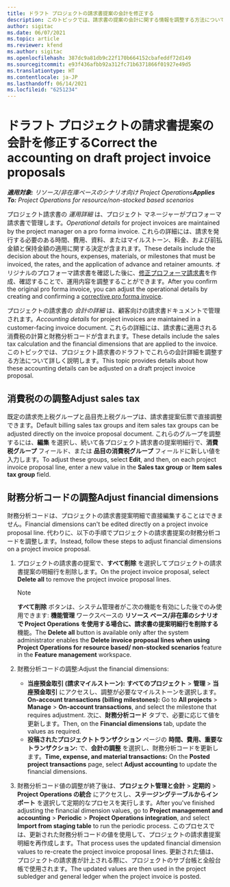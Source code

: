 ```yaml
---
title: ドラフト プロジェクトの請求書提案の会計を修正する
description: このトピックでは、請求書の提案の会計に関する情報を調整する方法について説明します。
author: sigitac
ms.date: 06/07/2021
ms.topic: article
ms.reviewer: kfend
ms.author: sigitac
ms.openlocfilehash: 387dc9a81db9c22f170b664152cbafeddf72d149
ms.sourcegitcommit: e93f436afbb92a312fc71b6371866f01927e49d5
ms.translationtype: HT
ms.contentlocale: ja-JP
ms.lasthandoff: 06/14/2021
ms.locfileid: "6251234"
---
```

# <a name="correct-the-accounting-on-draft-project-invoice-proposals"></a><span data-ttu-id="55f6d-103">ドラフト プロジェクトの請求書提案の会計を修正する</span><span class="sxs-lookup"><span data-stu-id="55f6d-103">Correct the accounting on draft project invoice proposals</span></span>

<span data-ttu-id="55f6d-104">_**適用対象:** リソース/非在庫ベースのシナリオ向け Project Operations_</span><span class="sxs-lookup"><span data-stu-id="55f6d-104">_**Applies To:** Project Operations for resource/non-stocked based scenarios_</span></span>

<span data-ttu-id="55f6d-105">プロジェクト請求書の *運用詳細* は、プロジェクト マネージャーがプロフォーマ請求書で管理します。</span><span class="sxs-lookup"><span data-stu-id="55f6d-105">*Operational details* for project invoices are maintained by the project manager on a pro forma invoice.</span></span> <span data-ttu-id="55f6d-106">これらの詳細には、請求を発行する必要のある時間、費用、資料、またはマイルストーン、料金、および前払金額と保持金額の適用に関する決定が含まれます。</span><span class="sxs-lookup"><span data-stu-id="55f6d-106">These details include the decision about the hours, expenses, materials, or milestones that must be invoiced, the rates, and the application of advance and retainer amounts.</span></span> <span data-ttu-id="55f6d-107">オリジナルのプロフォーマ請求書を確認した後に、[修正プロフォーマ請求書](../proforma-invoicing/corrective-invoices.md)を作成、確認することで、運用内容を調整することができます。</span><span class="sxs-lookup"><span data-stu-id="55f6d-107">After you confirm the original pro forma invoice, you can adjust the operational details by creating and confirming a [corrective pro forma invoice](../proforma-invoicing/corrective-invoices.md).</span></span>

<span data-ttu-id="55f6d-108">プロジェクトの請求書の *会計の詳細* は、顧客向けの請求書ドキュメントで管理されます。</span><span class="sxs-lookup"><span data-stu-id="55f6d-108">*Accounting details* for project invoices are maintained in a customer-facing invoice document.</span></span> <span data-ttu-id="55f6d-109">これらの詳細には、請求書に適用される消費税の計算と財務分析コードが含まれます。</span><span class="sxs-lookup"><span data-stu-id="55f6d-109">These details include the sales tax calculation and the financial dimensions that are applied to the invoice.</span></span> <span data-ttu-id="55f6d-110">このトピックでは、プロジェクト請求書のドラフトでこれらの会計詳細を調整する方法について詳しく説明します。</span><span class="sxs-lookup"><span data-stu-id="55f6d-110">This topic provides details about how these accounting details can be adjusted on a draft project invoice proposal.</span></span>

## <a name="adjust-sales-tax"></a><span data-ttu-id="55f6d-111">消費税のの調整</span><span class="sxs-lookup"><span data-stu-id="55f6d-111">Adjust sales tax</span></span>

<span data-ttu-id="55f6d-112">既定の請求売上税グループと品目売上税グループは、請求書提案伝票で直接調整できます。</span><span class="sxs-lookup"><span data-stu-id="55f6d-112">Default billing sales tax groups and item sales tax groups can be adjusted directly on the invoice proposal document.</span></span> <span data-ttu-id="55f6d-113">これらのグループを調整するには、**編集** を選択し、続いて各プロジェクト請求書の提案明細行で、**消費税グループ** フィールド、または **品目の消費税グループ** フィールドに新しい値を入力します。</span><span class="sxs-lookup"><span data-stu-id="55f6d-113">To adjust these groups, select **Edit**, and then, on each project invoice proposal line, enter a new value in the **Sales tax group** or **Item sales tax group** field.</span></span>

## <a name="adjust-financial-dimensions"></a><span data-ttu-id="55f6d-114">財務分析コードの調整</span><span class="sxs-lookup"><span data-stu-id="55f6d-114">Adjust financial dimensions</span></span>

<span data-ttu-id="55f6d-115">財務分析コードは、プロジェクトの請求書提案明細で直接編集することはできません。</span><span class="sxs-lookup"><span data-stu-id="55f6d-115">Financial dimensions can't be edited directly on a project invoice proposal line.</span></span> <span data-ttu-id="55f6d-116">代わりに、以下の手順でプロジェクトの請求書提案の財務分析コードを調整します。</span><span class="sxs-lookup"><span data-stu-id="55f6d-116">Instead, follow these steps to adjust financial dimensions on a project invoice proposal.</span></span>

1. <span data-ttu-id="55f6d-117">プロジェクトの請求書の提案で、**すべて削除** を選択してプロジェクトの請求書提案の明細行を削除します。</span><span class="sxs-lookup"><span data-stu-id="55f6d-117">On the project invoice proposal, select **Delete all** to remove the project invoice proposal lines.</span></span>

    > [!NOTE]
    > <span data-ttu-id="55f6d-118">**すべて削除** ボタンは、システム管理者がこ次の機能を有効にした後でのみ使用できます: **機能管理** ワークスペースの **リソース ベース/非在庫のシナリオで Project Operations を使用する場合に、請求書の提案明細行を削除する** 機能。</span><span class="sxs-lookup"><span data-stu-id="55f6d-118">The **Delete all** button is available only after the system administrator enables the **Delete invoice proposal lines when using Project Operations for resource based/ non-stocked scenarios** feature in the **Feature management** workspace.</span></span>

2. <span data-ttu-id="55f6d-119">財務分析コードの調整:</span><span class="sxs-lookup"><span data-stu-id="55f6d-119">Adjust the financial dimensions:</span></span>

    - <span data-ttu-id="55f6d-120">**当座預金取引 (請求マイルストーン):** **すべてのプロジェクト** \> **管理** \> **当座預金取引** にアクセスし、調整が必要なマイルストーンを選択します。</span><span class="sxs-lookup"><span data-stu-id="55f6d-120">**On-account transactions (billing milestones):** Go to **All projects** \> **Manage** \> **On-account transactions**, and select the milestone that requires adjustment.</span></span> <span data-ttu-id="55f6d-121">次に、**財務分析コード** タブで、必要に応じて値を更新します。</span><span class="sxs-lookup"><span data-stu-id="55f6d-121">Then, on the **Financial dimensions** tab, update the values as required.</span></span>
    - <span data-ttu-id="55f6d-122">**投稿されたプロジェクトトランザクション** ページの **時間、費用、重要なトランザクション:** で、**会計の調整** を選択し、財務分析コードを更新します。</span><span class="sxs-lookup"><span data-stu-id="55f6d-122">**Time, expense, and material transactions:** On the **Posted project transactions** page, select **Adjust accounting** to update the financial dimensions.</span></span>

3. <span data-ttu-id="55f6d-123">財務分析コード値の調整が終了後は、**プロジェクト管理と会計** \> **定期的** \> **Project Operations の統合** にアクセスし、**ステージングテーブルからインポート** を選択して定期的なプロセスを実行します。</span><span class="sxs-lookup"><span data-stu-id="55f6d-123">After you've finished adjusting the financial dimension values, go to **Project management and accounting** \> **Periodic** \> **Project Operations integration**, and select **Import from staging table** to run the periodic process.</span></span> <span data-ttu-id="55f6d-124">このプロセスでは、更新された財務分析コードの値を使用して、プロジェクトの請求書提案明細を再作成します。</span><span class="sxs-lookup"><span data-stu-id="55f6d-124">That process uses the updated financial dimension values to re-create the project invoice proposal lines.</span></span> <span data-ttu-id="55f6d-125">更新された値は、プロジェクトの請求書が計上される際に、プロジェクトのサブ台帳と全般台帳で使用されます。</span><span class="sxs-lookup"><span data-stu-id="55f6d-125">The updated values are then used in the project subledger and general ledger when the project invoice is posted.</span></span>
